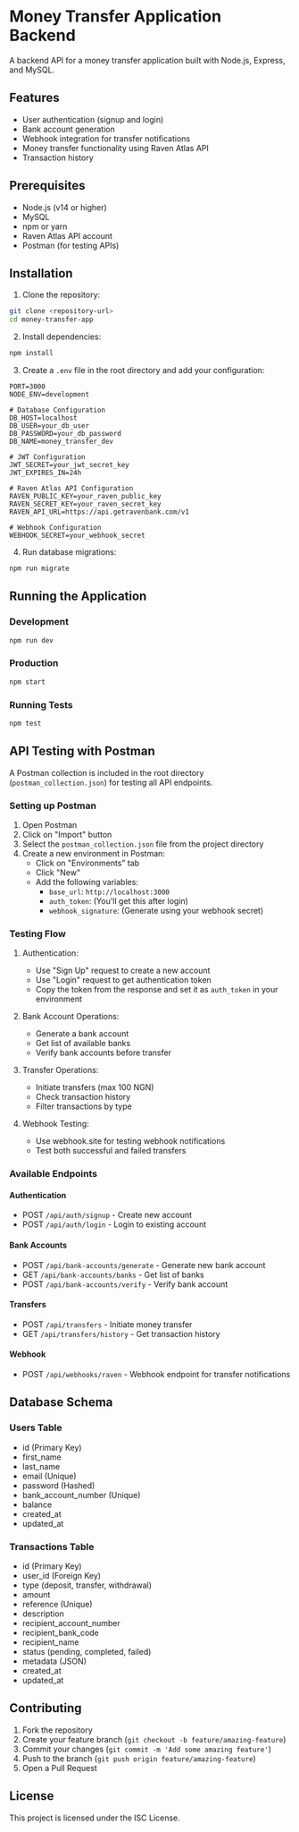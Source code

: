 # Money Transfer Application Backend

A backend API for a money transfer application built with Node.js, Express, and MySQL.

## Features

- User authentication (signup and login)
- Bank account generation
- Webhook integration for transfer notifications
- Money transfer functionality using Raven Atlas API
- Transaction history

## Prerequisites

- Node.js (v14 or higher)
- MySQL
- npm or yarn
- Raven Atlas API account
- Postman (for testing APIs)

## Installation

1. Clone the repository:
```bash
git clone <repository-url>
cd money-transfer-app
```

2. Install dependencies:
```bash
npm install
```

3. Create a `.env` file in the root directory and add your configuration:
```env
PORT=3000
NODE_ENV=development

# Database Configuration
DB_HOST=localhost
DB_USER=your_db_user
DB_PASSWORD=your_db_password
DB_NAME=money_transfer_dev

# JWT Configuration
JWT_SECRET=your_jwt_secret_key
JWT_EXPIRES_IN=24h

# Raven Atlas API Configuration
RAVEN_PUBLIC_KEY=your_raven_public_key
RAVEN_SECRET_KEY=your_raven_secret_key
RAVEN_API_URL=https://api.getravenbank.com/v1

# Webhook Configuration
WEBHOOK_SECRET=your_webhook_secret
```

4. Run database migrations:
```bash
npm run migrate
```

## Running the Application

### Development
```bash
npm run dev
```

### Production
```bash
npm start
```

### Running Tests
```bash
npm test
```

## API Testing with Postman

A Postman collection is included in the root directory (`postman_collection.json`) for testing all API endpoints.

### Setting up Postman

1. Open Postman
2. Click on "Import" button
3. Select the `postman_collection.json` file from the project directory
4. Create a new environment in Postman:
   - Click on "Environments" tab
   - Click "New"
   - Add the following variables:
     - `base_url`: `http://localhost:3000`
     - `auth_token`: (You'll get this after login)
     - `webhook_signature`: (Generate using your webhook secret)

### Testing Flow

1. Authentication:
   - Use "Sign Up" request to create a new account
   - Use "Login" request to get authentication token
   - Copy the token from the response and set it as `auth_token` in your environment

2. Bank Account Operations:
   - Generate a bank account
   - Get list of available banks
   - Verify bank accounts before transfer

3. Transfer Operations:
   - Initiate transfers (max 100 NGN)
   - Check transaction history
   - Filter transactions by type

4. Webhook Testing:
   - Use webhook.site for testing webhook notifications
   - Test both successful and failed transfers

### Available Endpoints

#### Authentication
- POST `/api/auth/signup` - Create new account
- POST `/api/auth/login` - Login to existing account

#### Bank Accounts
- POST `/api/bank-accounts/generate` - Generate new bank account
- GET `/api/bank-accounts/banks` - Get list of banks
- POST `/api/bank-accounts/verify` - Verify bank account

#### Transfers
- POST `/api/transfers` - Initiate money transfer
- GET `/api/transfers/history` - Get transaction history

#### Webhook
- POST `/api/webhooks/raven` - Webhook endpoint for transfer notifications

## Database Schema

### Users Table
- id (Primary Key)
- first_name
- last_name
- email (Unique)
- password (Hashed)
- bank_account_number (Unique)
- balance
- created_at
- updated_at

### Transactions Table
- id (Primary Key)
- user_id (Foreign Key)
- type (deposit, transfer, withdrawal)
- amount
- reference (Unique)
- description
- recipient_account_number
- recipient_bank_code
- recipient_name
- status (pending, completed, failed)
- metadata (JSON)
- created_at
- updated_at

## Contributing

1. Fork the repository
2. Create your feature branch (`git checkout -b feature/amazing-feature`)
3. Commit your changes (`git commit -m 'Add some amazing feature'`)
4. Push to the branch (`git push origin feature/amazing-feature`)
5. Open a Pull Request

## License

This project is licensed under the ISC License. 